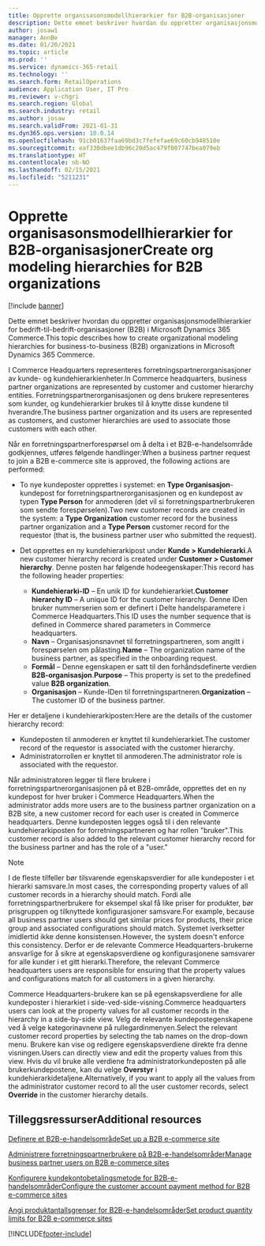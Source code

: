 ```yaml
---
title: Opprette organisasonsmodellhierarkier for B2B-organisasjoner
description: Dette emnet beskriver hvordan du oppretter organisasjonsmodellhierarkier for bedrift-til-bedrift-organisasjoner (B2B).
author: josaw1
manager: AnnBe
ms.date: 01/20/2021
ms.topic: article
ms.prod: ''
ms.service: dynamics-365-retail
ms.technology: ''
ms.search.form: RetailOperations
audience: Application User, IT Pro
ms.reviewer: v-chgri
ms.search.region: Global
ms.search.industry: retail
ms.author: josaw
ms.search.validFrom: 2021-01-31
ms.dyn365.ops.version: 10.0.14
ms.openlocfilehash: 91cb01637faa69bd3c7fefefae69c60cb948510e
ms.sourcegitcommit: eaf330dbee1db96c20d5ac479f007747bea079eb
ms.translationtype: HT
ms.contentlocale: nb-NO
ms.lasthandoff: 02/15/2021
ms.locfileid: "5211231"
---
```

# <a name="create-org-modeling-hierarchies-for-b2b-organizations"></a><span data-ttu-id="2a1cc-103">Opprette organisasonsmodellhierarkier for B2B-organisasjoner</span><span class="sxs-lookup"><span data-stu-id="2a1cc-103">Create org modeling hierarchies for B2B organizations</span></span>

[!include [banner](../../includes/banner.md)]

<span data-ttu-id="2a1cc-104">Dette emnet beskriver hvordan du oppretter organisasjonsmodellhierarkier for bedrift-til-bedrift-organisasjoner (B2B) i Microsoft Dynamics 365 Commerce.</span><span class="sxs-lookup"><span data-stu-id="2a1cc-104">This topic describes how to create organizational modeling hierarchies for business-to-business (B2B) organizations in Microsoft Dynamics 365 Commerce.</span></span>

<span data-ttu-id="2a1cc-105">I Commerce Headquarters representeres forretningspartnerorganisasjoner av kunde- og kundehierarkienheter.</span><span class="sxs-lookup"><span data-stu-id="2a1cc-105">In Commerce headquarters, business partner organizations are represented by customer and customer hierarchy entities.</span></span> <span data-ttu-id="2a1cc-106">Forretningspartnerorganisasjonen og dens brukere representeres som kunder, og kundehierarkier brukes til å knytte disse kundene til hverandre.</span><span class="sxs-lookup"><span data-stu-id="2a1cc-106">The business partner organization and its users are represented as customers, and customer hierarchies are used to associate those customers with each other.</span></span>

<span data-ttu-id="2a1cc-107">Når en forretningspartnerforespørsel om å delta i et B2B-e-handelsområde godkjennes, utføres følgende handlinger:</span><span class="sxs-lookup"><span data-stu-id="2a1cc-107">When a business partner request to join a B2B e-commerce site is approved, the following actions are performed:</span></span>

- <span data-ttu-id="2a1cc-108">To nye kundeposter opprettes i systemet: en **Type Organisasjon**-kundepost for forretningspartnerorganisasjonen og en kundepost av typen **Type Person** for anmoderen (det vil si forretningspartnerbrukeren som sendte forespørselen).</span><span class="sxs-lookup"><span data-stu-id="2a1cc-108">Two new customer records are created in the system: a **Type Organization** customer record for the business partner organization and a **Type Person** customer record for the requestor (that is, the business partner user who submitted the request).</span></span>
- <span data-ttu-id="2a1cc-109">Det opprettes en ny kundehierarkipost under **Kunde \> Kundehierarki**.</span><span class="sxs-lookup"><span data-stu-id="2a1cc-109">A new customer hierarchy record is created under **Customer \> Customer hierarchy**.</span></span> <span data-ttu-id="2a1cc-110">Denne posten har følgende hodeegenskaper:</span><span class="sxs-lookup"><span data-stu-id="2a1cc-110">This record has the following header properties:</span></span>

    - <span data-ttu-id="2a1cc-111">**Kundehierarki-ID** – En unik ID for kundehierarkiet.</span><span class="sxs-lookup"><span data-stu-id="2a1cc-111">**Customer hierarchy ID** – A unique ID for the customer hierarchy.</span></span> <span data-ttu-id="2a1cc-112">Denne IDen bruker nummerserien som er definert i Delte handelsparametere i Commerce Headquarters.</span><span class="sxs-lookup"><span data-stu-id="2a1cc-112">This ID uses the number sequence that is defined in Commerce shared parameters in Commerce headquarters.</span></span>
    - <span data-ttu-id="2a1cc-113">**Navn** – Organisasjonsnavnet til forretningspartneren, som angitt i forespørselen om pålasting.</span><span class="sxs-lookup"><span data-stu-id="2a1cc-113">**Name** – The organization name of the business partner, as specified in the onboarding request.</span></span>
    - <span data-ttu-id="2a1cc-114">**Formål** – Denne egenskapen er satt til den forhåndsdefinerte verdien **B2B-organisasjon**.</span><span class="sxs-lookup"><span data-stu-id="2a1cc-114">**Purpose** – This property is set to the predefined value **B2B organization**.</span></span>
    - <span data-ttu-id="2a1cc-115">**Organisasjon** – Kunde-IDen til forretningspartneren.</span><span class="sxs-lookup"><span data-stu-id="2a1cc-115">**Organization** – The customer ID of the business partner.</span></span>

<span data-ttu-id="2a1cc-116">Her er detaljene i kundehierarkiposten:</span><span class="sxs-lookup"><span data-stu-id="2a1cc-116">Here are the details of the customer hierarchy record:</span></span>

- <span data-ttu-id="2a1cc-117">Kundeposten til anmoderen er knyttet til kundehierarkiet.</span><span class="sxs-lookup"><span data-stu-id="2a1cc-117">The customer record of the requestor is associated with the customer hierarchy.</span></span>
- <span data-ttu-id="2a1cc-118">Administratorrollen er knyttet til anmoderen.</span><span class="sxs-lookup"><span data-stu-id="2a1cc-118">The administrator role is associated with the requestor.</span></span>

<span data-ttu-id="2a1cc-119">Når administratoren legger til flere brukere i forretningspartnerorganisasjonen på et B2B-område, opprettes det en ny kundepost for hver bruker i Commerce Headquarters.</span><span class="sxs-lookup"><span data-stu-id="2a1cc-119">When the administrator adds more users are to the business partner organization on a B2B site, a new customer record for each user is created in Commerce headquarters.</span></span> <span data-ttu-id="2a1cc-120">Denne kundeposten legges også til i den relevante kundehierarkiposten for forretningspartneren og har rollen "bruker".</span><span class="sxs-lookup"><span data-stu-id="2a1cc-120">This customer record is also added to the relevant customer hierarchy record for the business partner and has the role of a "user."</span></span>

> [!NOTE]
> <span data-ttu-id="2a1cc-121">I de fleste tilfeller bør tilsvarende egenskapsverdier for alle kundeposter i et hierarki samsvare.</span><span class="sxs-lookup"><span data-stu-id="2a1cc-121">In most cases, the corresponding property values of all customer records in a hierarchy should match.</span></span> <span data-ttu-id="2a1cc-122">Fordi alle forretningspartnerbrukere for eksempel skal få like priser for produkter, bør prisgruppen og tilknyttede konfigurasjoner samsvare.</span><span class="sxs-lookup"><span data-stu-id="2a1cc-122">For example, because all business partner users should get similar prices for products, their price group and associated configurations should match.</span></span> <span data-ttu-id="2a1cc-123">Systemet iverksetter imidlertid ikke denne konsistensen.</span><span class="sxs-lookup"><span data-stu-id="2a1cc-123">However, the system doesn't enforce this consistency.</span></span> <span data-ttu-id="2a1cc-124">Derfor er de relevante Commerce Headquarters-brukerne ansvarlige for å sikre at egenskapsverdiene og konfigurasjonene samsvarer for alle kunder i et gitt hierarki.</span><span class="sxs-lookup"><span data-stu-id="2a1cc-124">Therefore, the relevant Commerce headquarters users are responsible for ensuring that the property values and configurations match for all customers in a given hierarchy.</span></span>

<span data-ttu-id="2a1cc-125">Commerce Headquarters-brukere kan se på egenskapsverdiene for alle kundeposter i hierarkiet i side-ved-side-visning.</span><span class="sxs-lookup"><span data-stu-id="2a1cc-125">Commerce headquarters users can look at the property values for all customer records in the hierarchy in a side-by-side view.</span></span> <span data-ttu-id="2a1cc-126">Velg de relevante kundepostegenskapene ved å velge kategorinavnene på rullegardinmenyen.</span><span class="sxs-lookup"><span data-stu-id="2a1cc-126">Select the relevant customer record properties by selecting the tab names on the drop-down menu.</span></span> <span data-ttu-id="2a1cc-127">Brukere kan vise og redigere egenskapsverdiene direkte fra denne visningen.</span><span class="sxs-lookup"><span data-stu-id="2a1cc-127">Users can directly view and edit the property values from this view.</span></span> <span data-ttu-id="2a1cc-128">Hvis du vil bruke alle verdiene fra administratorkundeposten på alle brukerkundepostene, kan du velge **Overstyr** i kundehierarkidetaljene.</span><span class="sxs-lookup"><span data-stu-id="2a1cc-128">Alternatively, if you want to apply all the values from the administrator customer record to all the user customer records, select **Override** in the customer hierarchy details.</span></span>

## <a name="additional-resources"></a><span data-ttu-id="2a1cc-129">Tilleggsressurser</span><span class="sxs-lookup"><span data-stu-id="2a1cc-129">Additional resources</span></span>

[<span data-ttu-id="2a1cc-130">Definere et B2B-e-handelsområde</span><span class="sxs-lookup"><span data-stu-id="2a1cc-130">Set up a B2B e-commerce site</span></span>](set-up-b2b-site.md)

[<span data-ttu-id="2a1cc-131">Administrere forretningspartnerbrukere på B2B-e-handelsområder</span><span class="sxs-lookup"><span data-stu-id="2a1cc-131">Manage business partner users on B2B e-commerce sites</span></span>](manage-b2b-users.md)

[<span data-ttu-id="2a1cc-132">Konfigurere kundekontobetalingsmetode for B2B-e-handelsområder</span><span class="sxs-lookup"><span data-stu-id="2a1cc-132">Configure the customer account payment method for B2B e-commerce sites</span></span>](payment-method.md)

[<span data-ttu-id="2a1cc-133">Angi produktantallsgrenser for B2B-e-handelsområder</span><span class="sxs-lookup"><span data-stu-id="2a1cc-133">Set product quantity limits for B2B e-commerce sites</span></span>](quantity-limits.md)


[!INCLUDE[footer-include](../../includes/footer-banner.md)]